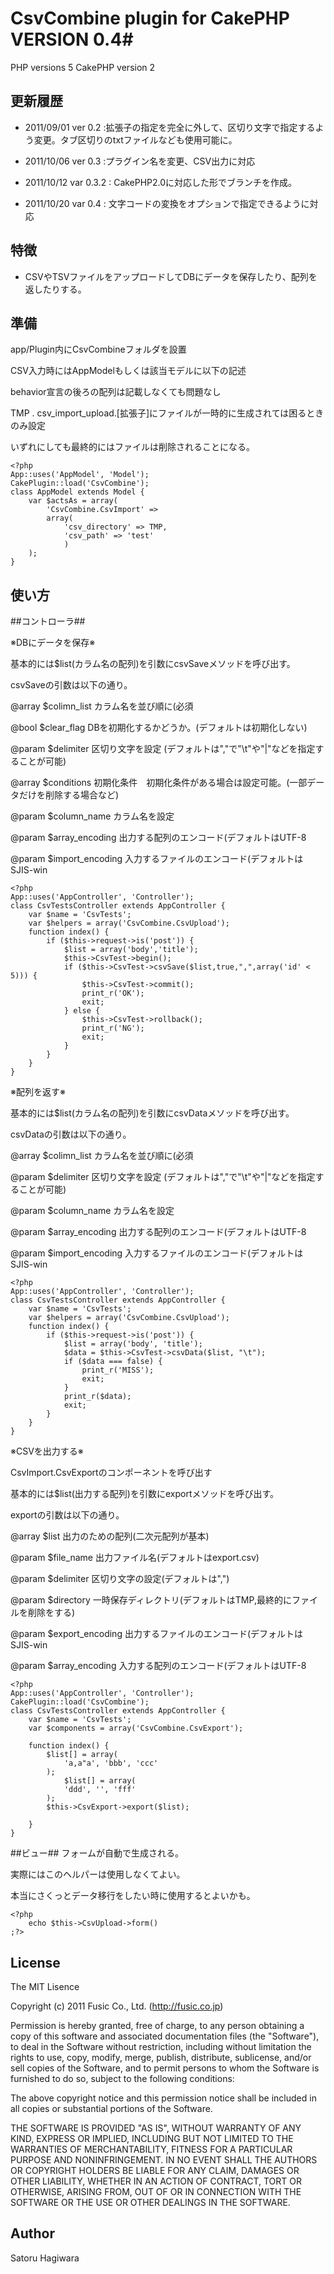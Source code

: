 # CsvCombine plugin for CakePHP VERSION 0.4#
PHP versions  5
CakePHP version 2

## 更新履歴 ##

* 2011/09/01 ver 0.2 :拡張子の指定を完全に外して、区切り文字で指定するよう変更。タブ区切りのtxtファイルなども使用可能に。

* 2011/10/06 ver 0.3 :プラグイン名を変更、CSV出力に対応

* 2011/10/12 var 0.3.2 : CakePHP2.0に対応した形でブランチを作成。

* 2011/10/20 var 0.4 : 文字コードの変換をオプションで指定できるように対応

## 特徴 ##

* CSVやTSVファイルをアップロードしてDBにデータを保存したり、配列を返したりする。

## 準備 ##

app/Plugin内にCsvCombineフォルダを設置

CSV入力時にはAppModelもしくは該当モデルに以下の記述

behavior宣言の後ろの配列は記載しなくても問題なし

TMP . csv_import_upload.[拡張子]にファイルが一時的に生成されては困るときのみ設定

いずれにしても最終的にはファイルは削除されることになる。


    <?php
    App::uses('AppModel', 'Model');
    CakePlugin::load('CsvCombine');
    class AppModel extends Model {
        var $actsAs = array(
            'CsvCombine.CsvImport' =>
            array(
                'csv_directory' => TMP,
                'csv_path' => 'test'
                )
        );
    }

## 使い方 ##
##コントローラ##

※DBにデータを保存※

基本的には$list(カラム名の配列)を引数にcsvSaveメソッドを呼び出す。

csvSaveの引数は以下の通り。

@array $colimn_list カラム名を並び順に(必須

@bool $clear_flag DBを初期化するかどうか。(デフォルトは初期化しない)

@param $delimiter 区切り文字を設定 (デフォルトは","で"\t"や"|"などを指定することが可能)

@array $conditions 初期化条件　初期化条件がある場合は設定可能。(一部データだけを削除する場合など)

@param $column_name カラム名を設定

@param $array_encoding 出力する配列のエンコード(デフォルトはUTF-8

@param $import_encoding 入力するファイルのエンコード(デフォルトはSJIS-win


    <?php
    App::uses('AppController', 'Controller');
    class CsvTestsController extends AppController {
        var $name = 'CsvTests';
        var $helpers = array('CsvCombine.CsvUpload');
        function index() {
            if ($this->request->is('post')) {
                $list = array('body','title');
                $this->CsvTest->begin();
                if ($this->CsvTest->csvSave($list,true,",",array('id' < 5))) {
                    $this->CsvTest->commit();
                    print_r('OK');
                    exit;
                } else {
                    $this->CsvTest->rollback();
                    print_r('NG');
                    exit;
                }
            }
        }
    }

※配列を返す※

基本的には$list(カラム名の配列)を引数にcsvDataメソッドを呼び出す。

csvDataの引数は以下の通り。

@array $colimn_list カラム名を並び順に(必須

@param $delimiter 区切り文字を設定 (デフォルトは","で"\t"や"|"などを指定することが可能)

@param $column_name カラム名を設定

@param $array_encoding 出力する配列のエンコード(デフォルトはUTF-8

@param $import_encoding 入力するファイルのエンコード(デフォルトはSJIS-win


    <?php
    App::uses('AppController', 'Controller');
    class CsvTestsController extends AppController {
        var $name = 'CsvTests';
        var $helpers = array('CsvCombine.CsvUpload');
        function index() {
            if ($this->request->is('post')) {
                $list = array('body', 'title');
                $data = $this->CsvTest->csvData($list, "\t");
                if ($data === false) {
                    print_r('MISS');
                    exit;
                }
                print_r($data);
                exit;
            }
        }
    }



※CSVを出力する※

CsvImport.CsvExportのコンポーネントを呼び出す

基本的には$list(出力する配列)を引数にexportメソッドを呼び出す。

exportの引数は以下の通り。

@array $list 出力のための配列(二次元配列が基本)

@param $file_name 出力ファイル名(デフォルトはexport.csv)

@param $delimiter 区切り文字の設定(デフォルトは",")

@param $directory 一時保存ディレクトリ(デフォルトはTMP,最終的にファイルを削除をする)

@param $export_encoding 出力するファイルのエンコード(デフォルトはSJIS-win

@param $array_encoding 入力する配列のエンコード(デフォルトはUTF-8


    <?php
    App::uses('AppController', 'Controller');
    CakePlugin::load('CsvCombine');
    class CsvTestsController extends AppController {
        var $name = 'CsvTests';
        var $components = array('CsvCombine.CsvExport');
    
        function index() {
            $list[] = array(
                'a,a"a', 'bbb', 'ccc'
            );
                $list[] = array(
                'ddd', '', 'fff'
            );
            $this->CsvExport->export($list);
            
        }
    }


##ビュー##
フォームが自動で生成される。

実際にはこのヘルパーは使用しなくてよい。

本当にさくっとデータ移行をしたい時に使用するとよいかも。


    <?php 
        echo $this->CsvUpload->form()
    ;?>




## License ##

The MIT Lisence

Copyright (c) 2011 Fusic Co., Ltd. (http://fusic.co.jp)

Permission is hereby granted, free of charge, to any person obtaining a copy of this software and associated documentation files (the "Software"), to deal in the Software without restriction, including without limitation the rights to use, copy, modify, merge, publish, distribute, sublicense, and/or sell copies of the Software, and to permit persons to whom the Software is furnished to do so, subject to the following conditions:

The above copyright notice and this permission notice shall be included in all copies or substantial portions of the Software.

THE SOFTWARE IS PROVIDED "AS IS", WITHOUT WARRANTY OF ANY KIND, EXPRESS OR IMPLIED, INCLUDING BUT NOT LIMITED TO THE WARRANTIES OF MERCHANTABILITY, FITNESS FOR A PARTICULAR PURPOSE AND NONINFRINGEMENT. IN NO EVENT SHALL THE AUTHORS OR COPYRIGHT HOLDERS BE LIABLE FOR ANY CLAIM, DAMAGES OR OTHER LIABILITY, WHETHER IN AN ACTION OF CONTRACT, TORT OR OTHERWISE, ARISING FROM, OUT OF OR IN CONNECTION WITH THE SOFTWARE OR THE USE OR OTHER DEALINGS IN THE SOFTWARE.

## Author ##

Satoru Hagiwara
